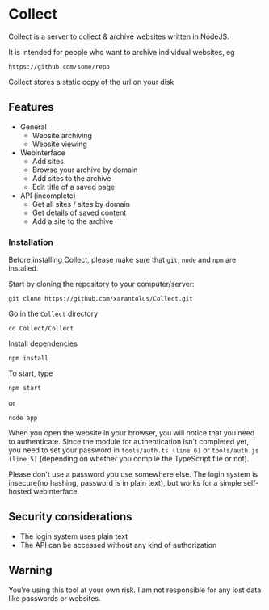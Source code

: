 # Collect
Collect is a server to collect & archive websites written in NodeJS.

It is intended for people who want to archive individual websites, eg

```
https://github.com/some/repo
```

Collect stores a static copy of the url on your disk

## Features
   * General
      * Website archiving
      * Website viewing
   * Webinterface
      * Add sites
      * Browse your archive by domain
      * Add sites to the archive
      * Edit title of a saved page
   * API (incomplete)
      * Get all sites / sites by domain
      * Get details of saved content
      * Add a site to the archive

### Installation
Before installing Collect, please make sure that `git`, `node` and `npm` are installed.

Start by cloning the repository to your computer/server:
```
git clone https://github.com/xarantolus/Collect.git
```

Go in the `Collect` directory
```
cd Collect/Collect
```

Install dependencies
```
npm install
```

To start, type
```
npm start
```
or 
```
node app
```
When you open the website in your browser, you will notice that you need to authenticate.
Since the module for authentication isn't completed yet, you need to set your password in `tools/auth.ts (line 6)` or `tools/auth.js (line 5)` (depending on whether you compile the TypeScript file or not).

Please don't use a password you use somewhere else. The login system is insecure(no hashing, password is in plain text), but works for a simple self-hosted webinterface.

## Security considerations
   * The login system uses plain text
   * The API can be accessed without any kind of authorization

## Warning
You're using this tool at your own risk. I am not responsible for any lost data like passwords or websites.